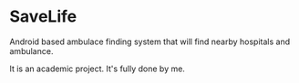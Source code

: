 # SaveLife
Android based ambulace finding system that will find nearby hospitals and ambulance.

It is an academic project.
It's fully done by me.

